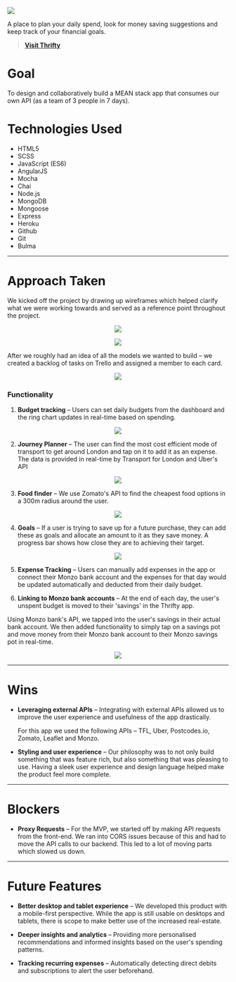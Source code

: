 ![](https://i.imgur.com/IwxlQTx.png)

A place to plan your daily spend, look for money saving suggestions and keep track of your financial goals.

> **[Visit Thrifty](https://thriftyapp.herokuapp.com)**

# Goal
To design and collaboratively build a MEAN stack app that consumes our own API (as a team of 3 people in 7 days).

# Technologies Used
* HTML5
* SCSS
* JavaScript (ES6)
* AngularJS
* Mocha
* Chai
* Node.js
* MongoDB
* Mongoose
* Express
* Heroku
* Github
* Git
* Bulma


---
# Approach Taken
We kicked off the project by drawing up wireframes which helped clarify what we were working towards and served as a reference point throughout the project.

<p align="center"><img src="https://i.imgur.com/38kqAG9.png"></p>
<p align="center"><img src="https://i.imgur.com/zsC9MiJ.png"></p>

After we roughly had an idea of all the models we wanted to build – we created a backlog of tasks on Trello and assigned a member to each card.

<p align="center"><img src="https://i.imgur.com/BojTg9B.jpg"></p>

### Functionality

1. **Budget tracking** – Users can set daily budgets from the dashboard and the ring chart updates in real-time based on spending.

<p align="center"><img src="https://thumbs.gfycat.com/HotFavorableBushsqueaker-size_restricted.gif"></p>

2. **Journey Planner** – The user can find the most cost efficient mode of transport to get around London and tap on it to add it as an expense. The data is provided in real-time by Transport for London and Uber's API

<p align="center"><img src="https://thumbs.gfycat.com/CluelessVigorousKite-size_restricted.gif"></p>

3. **Food finder** – We use Zomato's API to find the cheapest food options in a 300m radius around the user.

<p align="center"><img src="https://thumbs.gfycat.com/EagerWetAmericanbadger-size_restricted.gif"></p>
 
4. **Goals** – If a user is trying to save up for a future purchase, they can add these as goals and allocate an amount to it as they save money. A progress bar shows how close they are to achieving their target.

<p align="center"><img src="https://thumbs.gfycat.com/TepidAdmirableAyeaye-size_restricted.gif"></p>

5. **Expense Tracking** – Users can manually add expenses in the app or connect their Monzo bank account and the expenses for that day would be updated automatically and deducted from their daily budget. 

6. **Linking to Monzo bank accounts** – At the end of each day, the user's unspent budget is moved to their 'savings' in the Thrifty app.

 Using Monzo bank's API, we tapped into the user's savings in their actual bank account. We then added functionality to simply 	tap on a savings pot and move money from their Monzo bank account to their Monzo savings pot in real-time.

<p align="center"><img src="https://thumbs.gfycat.com/NauticalTangibleIguana-size_restricted.gif"></p>

---
# Wins
* **Leveraging external APIs** – Integrating with external APIs allowed us to improve the user experience and usefulness of the app drastically.

	For this app we used the following APIs – TFL, Uber, Postcodes.io, 	Zomato, Leaflet and Monzo.

* **Styling and user experience** – Our philosophy was to not only build something that was feature rich, but also something that was pleasing to use. Having a sleek user experience and design language helped make the product feel more complete.	
 
---
# Blockers
* **Proxy Requests** – For the MVP, we started off by making API requests from the front-end. We ran into CORS issues because of this and had to move the API calls to our backend. This led to a lot of moving parts which slowed us down.

---
# Future Features
* **Better desktop and tablet experience** – We developed this product with a mobile-first perspective. While the app is still usable on desktops and tablets, there is scope to make better use of the increased real-estate.

* **Deeper insights and analytics** – Providing more personalised recommendations and informed insights based on the user's spending patterns.

* **Tracking recurring expenses** – Automatically detecting direct debits and subscriptions to alert the user beforehand.
